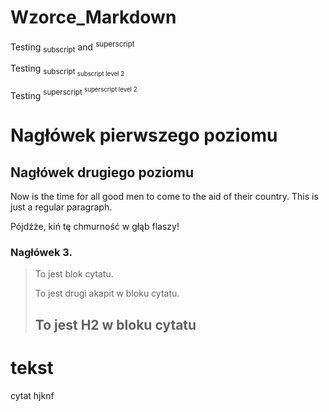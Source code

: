 # Wzorce_Markdown

Testing <sub>subscript</sub> and <sup>superscript</sup>

Testing <sub>subscript <sub>subscript level 2</sub></sub>

Testing <sup>superscript <sup>superscript level 2</sup></sup>


Nagłówek pierwszego poziomu
===========================

Nagłówek drugiego poziomu
-------------------------

Now is the time for all good men to come to
the aid of their country. This is just a
regular paragraph.

Pójdźże, kiń tę chmurność w głąb flaszy!

### Nagłówek 3.

> To jest blok cytatu.
>
> To jest drugi akapit w bloku cytatu.
>
> ## To jest H2 w bloku cytatu


# tekst

  cytat hjknf
